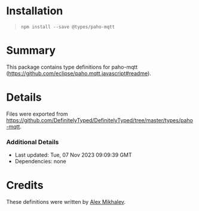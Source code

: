 # Installation
> `npm install --save @types/paho-mqtt`

# Summary
This package contains type definitions for paho-mqtt (https://github.com/eclipse/paho.mqtt.javascript#readme).

# Details
Files were exported from https://github.com/DefinitelyTyped/DefinitelyTyped/tree/master/types/paho-mqtt.

### Additional Details
 * Last updated: Tue, 07 Nov 2023 09:09:39 GMT
 * Dependencies: none

# Credits
These definitions were written by [Alex Mikhalev](https://github.com/amikhalev).
